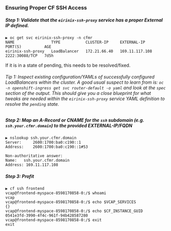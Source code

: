 ### Ensuring Proper CF SSH Access

##### Step 1:  Validate that the `eirinix-ssh-proxy` service has a proper External IP defined.  

```
▶ oc get svc eirinix-ssh-proxy -n cfmr
NAME                TYPE           CLUSTER-IP     EXTERNAL-IP      PORT(S)          AGE
eirinix-ssh-proxy   LoadBalancer   172.21.66.40   169.11.117.108   2222:30088/TCP   7d5h
```

If it is in a state of pending, this needs to be resolved/fixed.

###### Tip 1:  Inspect existing configuration/YAMLs of successfully configured LoadBalancers within the cluster.  A good usual suspect to learn from is:  `oc -n openshift-ingress get svc router-default -o yaml` and look at the `spec` section of the output.  This should give you a close blueprint for what tweaks are needed within the `eirinix-ssh-proxy` service YAML definition to resolve the `pending` state.

##### Step 2:  Map an A-Record or CNAME for the `ssh` subdomain (e.g. `ssh.your.cfmr.domain`) to the provided EXTERNAL-IP/FQDN

```
▶ nslookup ssh.your.cfmr.domain
Server:		2600:1700:ba0:c190::1
Address:	2600:1700:ba0:c190::1#53

Non-authoritative answer:
Name:	ssh.your.cfmr.domain
Address: 169.11.117.108
```

##### Step 3:  Profit

```
▶ cf ssh frontend
vcap@frontend-myspace-8598170858-0:/$ whoami
vcap
vcap@frontend-myspace-8598170858-0:/$ echo $VCAP_SERVICES
{}
vcap@frontend-myspace-8598170858-0:/$ echo $CF_INSTANCE_GUID
0541e3fd-3990-4f4c-961f-94b428587280
vcap@frontend-myspace-8598170858-0:/$ exit
exit
```  